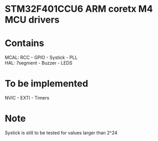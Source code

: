 # STM32F401CCU6 ARM coretx M4 MCU drivers
# Contains <br />
MCAL: RCC - GPIO - Systick - PLL  <br />
HAL: 7segment - Buzzer - LEDS <br />
# To be implemented <br />
NVIC - EXTI - Timers

# Note
Systick is still to be tested for values larger than 2^24


